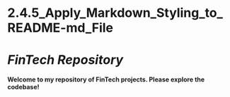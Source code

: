 # 2.4.5_Apply_Markdown_Styling_to_README-md_File
# *FinTech Repository*

**Welcome to my repository of FinTech projects. Please explore the codebase!**
